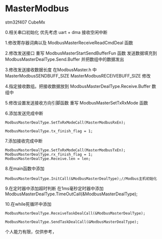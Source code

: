 # MasterModbus
stm32f407 CubeMx

0.相关串口初始化 优先考虑 uart + dma 接收空闲中断 

1.修改寄存器词典以及 ModbusMasterReceiveReadCmdDeal 函数

2.修改发送接口 重写 ModbusMasterStartSendBufferFun 函数  发送数据填充到 ModbusMasterDealType.Send.Buffer 并把数组中的数据发出
    
3.修改发送接收数据长度  在ModbusMaster.h 中 MasterModbusSENDBUFF_SIZE  MasterModbusRECEIVEBUFF_SIZE 修改

4.指定接收数组。把接收数据放到 ModbusMasterDealType.Receive.Buffer 数组中

5.修改设置发送接收方向引脚函数 重写 ModbusMasterSetTxRxMode 函数

6.添加发送完成中断  
		
	ModbusMasterDealType.SetTxRxModeCall(MasterModbusRxEn);
                
	ModbusMasterDealType.tx_finish_flag = 1;
                
		
7.添加接收完成中断 
   	
	ModbusMasterDealType.SetTxRxModeCall(MasterModbusTxEn);
	ModbusMasterDealType.rx_finish_flag = 1;
	ModbusMasterDealType.Receive.len = len;
                
		
8.在main函数中添加 

	ModbusMasterDealType.InitCall(&ModbusMasterDealType);//Modbus主机初始化

9.在定时器中添加超时判断  在1ms毫秒定时器中添加 
ModbusMasterDealType.TimeOutCall(&ModbusMasterDealType);

10.在while死循环中添加 	  

	ModbusMasterDealType.ReceiveTaskDealCall(&ModbusMasterDealType);

	ModbusMasterDealType.SendTaskDealCall(&ModbusMasterDealType);
 
 
 个人能力有限，仅供参考，
